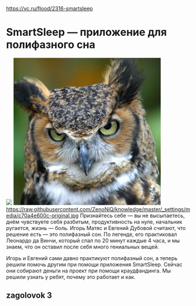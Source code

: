<https://vc.ru/flood/2316-smartsleep>

# SmartSleep — приложение для полифазного сна
![]({{site.baseurl}}/https://habrastorage.org/web/240/712/2c4/2407122c4a13495198810b6258b249ad.png)
![c70a4e600c-original.jpg](/_settings/media/c70a4e600c-original.jpg)
https://raw.githubusercontent.com/ZenoNiQ/knowledge/master/_settings/media/c70a4e600c-original.jpg
Признайтесь себе — вы не высыпаетесь, днём чувствуете себя разбитым, продуктивность на нуле, начальник ругается, жизнь — боль. Игорь Матяс и Евгений Дубовой считают, что решение есть — это полифазный сон. По легенде, его практиковал Леонардо да Винчи, который спал по 20 минут каждые 4 часа, и мы знаем, что он оставил после себя много гениальных вещей.

Игорь и Евгений сами давно практикуют полифазный сон, а теперь решили помочь другим при помощи приложения SmartSleep. Сейчас они собирают деньги на проект при помощи краудфандинга. Мы решили узнать у ребят, почему это работает и как.

## zagolovok 3
